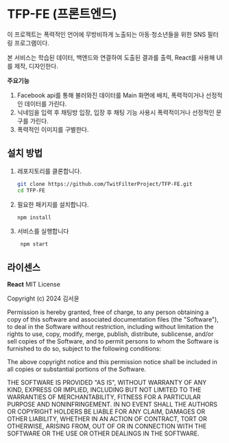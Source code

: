 TFP-FE (프론트엔드)
=======
이 프로젝트는 폭력적인 언어에 무방비하게 노출되는 아동·청소년들을 위한 SNS 필터링 프로그램이다.

본 서비스는 학습된 데이터, 백엔드와 연결하여 도출된 결과를 출력, React를 사용해 UI를 제작, 디자인한다.

**주요기능**
1) Facebook api를 통해 불러와진 데이터를 Main 화면에 배치, 폭력적이거나 선정적인 데이터를 가린다.
2) 닉네임을 입력 후 채팅방 입장, 입장 후 채팅 기능 사용시 폭력적이거나 선정적인 문구를 가린다.
3) 폭력적인 이미지를 구별한다.

## 설치 방법

1. 레포지토리를 클론합니다.
    ```bash
    git clone https://github.com/TwitFilterProject/TFP-FE.git
    cd TFP-FE
    ```
    
2. 필요한 패키지를 설치합니다.
    ```bash
    npm install
    ```

3. 서비스를 실행합니다
   ```bash
    npm start
    ```
   
## 라이센스

**React**
MIT License

Copyright (c) 2024 김서윤


Permission is hereby granted, free of charge, to any person obtaining a copy
of this software and associated documentation files (the "Software"), to deal
in the Software without restriction, including without limitation the rights
to use, copy, modify, merge, publish, distribute, sublicense, and/or sell
copies of the Software, and to permit persons to whom the Software is
furnished to do so, subject to the following conditions:


The above copyright notice and this permission notice shall be included in all
copies or substantial portions of the Software.


THE SOFTWARE IS PROVIDED "AS IS", WITHOUT WARRANTY OF ANY KIND, EXPRESS OR
IMPLIED, INCLUDING BUT NOT LIMITED TO THE WARRANTIES OF MERCHANTABILITY,
FITNESS FOR A PARTICULAR PURPOSE AND NONINFRINGEMENT. IN NO EVENT SHALL THE
AUTHORS OR COPYRIGHT HOLDERS BE LIABLE FOR ANY CLAIM, DAMAGES OR OTHER
LIABILITY, WHETHER IN AN ACTION OF CONTRACT, TORT OR OTHERWISE, ARISING FROM,
OUT OF OR IN CONNECTION WITH THE SOFTWARE OR THE USE OR OTHER DEALINGS IN THE
SOFTWARE.

